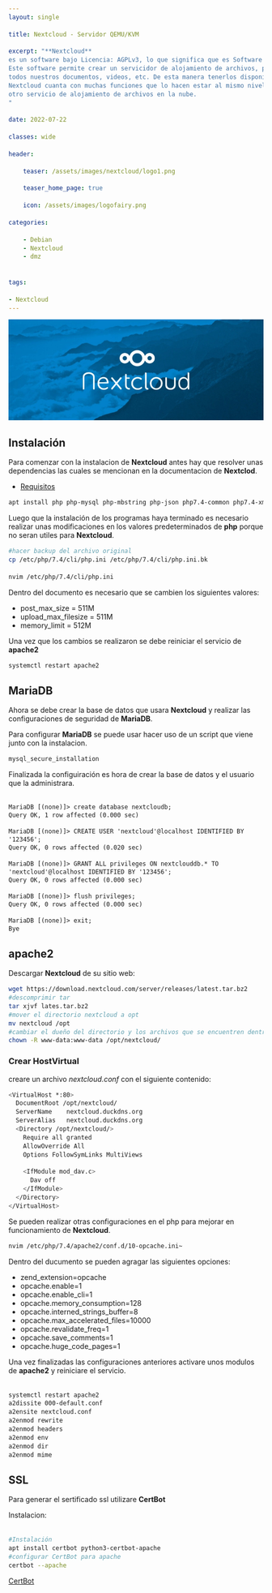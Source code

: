 ```yaml
---
layout: single

title: Nextcloud - Servidor QEMU/KVM 

excerpt: "**Nextcloud**
es un software bajo Licencia: AGPLv3, lo que significa que es Software Libre.
Este software permite crear un servicidor de alojamiento de archivos, para almacenar
todos nuestros documentos, videos, etc. De esta manera tenerlos disponibles desde cualquier lugar, y en todo momento.
Nextcloud cuanta con muchas funciones que lo hacen estar al mismo nivel que cualquier 
otro servicio de alojamiento de archivos en la nube.
"

date: 2022-07-22

classes: wide

header:

    teaser: /assets/images/nextcloud/logo1.png

    teaser_home_page: true
    
    icon: /assets/images/logofairy.png

categories:

    - Debian
    - Nextcloud
    - dmz


tags:  

- Nextcloud
---
```


![](/assets/images/nextcloud/nextcloud.webp)

## Instalación

Para comenzar con la instalacion de **Nextcloud** antes hay que resolver unas dependencias
las cuales se mencionan en la documentacion de **Nextclod**.

- [Requisitos](https://docs.nextcloud.com/server/latest/admin_manual/installation/source_installation.html)

```bash
apt install php php-mysql php-mbstring php-json php7.4-common php7.4-xml php-zip php-gd curl php-curl php-pear php7.4-opcache php-intl mariadb-server

```
Luego que la instalación de los programas haya terminado es necesario realizar unas 
modificaciones en los valores predeterminados de **php** porque no seran 
utiles para **Nextcloud**.


```bash
#hacer backup del archivo original
cp /etc/php/7.4/cli/php.ini /etc/php/7.4/cli/php.ini.bk

nvim /etc/php/7.4/cli/php.ini
```
Dentro del documento es necesario que se cambien los siguientes valores:

* post_max_size = 511M
* upload_max_filesize = 511M
* memory_limit = 512M

Una vez que los cambios se realizaron se debe reiniciar el servicio de **apache2**

```bash
systemctl restart apache2

```
## MariaDB

Ahora se debe crear la base de datos que usara **Nextcloud** y realizar las 
configuraciones de seguridad de **MariaDB**.

Para configurar **MariaDB** se puede usar hacer uso de un script que viene junto
con la instalacion.

```bash
mysql_secure_installation
```
Finalizada la configuiración es hora de crear la base de datos y el usuario que la 
administrara.


```mariadb

MariaDB [(none)]> create database nextcloudb;
Query OK, 1 row affected (0.000 sec)

MariaDB [(none)]> CREATE USER 'nextcloud'@localhost IDENTIFIED BY '123456';
Query OK, 0 rows affected (0.020 sec)

MariaDB [(none)]> GRANT ALL privileges ON nextclouddb.* TO 'nextcloud'@localhost IDENTIFIED BY '123456';
Query OK, 0 rows affected (0.000 sec)

MariaDB [(none)]> flush privileges;
Query OK, 0 rows affected (0.000 sec)

MariaDB [(none)]> exit;
Bye

```

##  apache2

Descargar **Nextcloud** de su sitio web:

```bash
wget https://download.nextcloud.com/server/releases/latest.tar.bz2
#descomprimir tar
tar xjvf lates.tar.bz2
#mover el directorio nextcloud a opt
mv nextcloud /opt
#cambiar el dueño del directorio y los archivos que se encuentren dentro
chown -R www-data:www-data /opt/nextcloud/
```

### Crear HostVirtual

creare un archivo _nextcloud.conf_ con el siguiente contenido:

```bash
<VirtualHost *:80>
  DocumentRoot /opt/nextcloud/
  ServerName    nextcloud.duckdns.org 
  ServerAlias   nextcloud.duckdns.org
  <Directory /opt/nextcloud/>
    Require all granted
    AllowOverride All
    Options FollowSymLinks MultiViews

    <IfModule mod_dav.c>
      Dav off
    </IfModule>
  </Directory>
</VirtualHost>

```
Se pueden realizar otras configuraciones en el php para mejorar en funcionamiento
de **Nextcloud**.

```bash
nvim /etc/php/7.4/apache2/conf.d/10-opcache.ini~

```
Dentro del ducumento se pueden agragar las siguientes opciones:

* zend_extension=opcache
* opcache.enable=1
* opcache.enable_cli=1
* opcache.memory_consumption=128
* opcache.interned_strings_buffer=8
* opcache.max_accelerated_files=10000
* opcache.revalidate_freq=1
* opcache.save_comments=1
* opcache.huge_code_pages=1

Una vez finalizadas las configuraciones anteriores activare unos modulos de **apache2**
y reiniciare el servicio.

```bash

systemctl restart apache2
a2dissite 000-default.conf
a2ensite nextcloud.conf
a2enmod rewrite
a2enmod headers
a2enmod env
a2enmod dir
a2enmod mime

```
## SSL

Para generar el sertificado ssl utilizare **CertBot**

Instalacion:

```bash

#Instalación
apt install certbot python3-certbot-apache
#configurar CertBot para apache
certbot --apache

```

[CertBot](https://certbot.eff.org/instructions?ws=apache&os=debianbuster)
